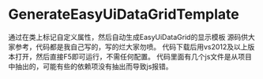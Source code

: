 GenerateEasyUiDataGridTemplate
==============================

通过在类上标记自定义属性，然后自动生成EasyUiDataGrid的显示模板
源码供大家参考，代码都是我自己写的，写的烂大家勿喷。
代码下载后用vs2012及以上版本打开，然后直接F5即可运行，不需任何配置。
代码里面有几个js文件是从项目中抽出的，可能有些的依赖项没有抽出而导致js报错。
